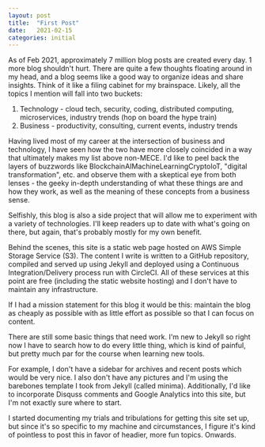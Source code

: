 ```yaml
---
layout: post
title:  "First Post"
date:   2021-02-15
categories: initial
---
```


As of Feb 2021, approximately 7 million blog posts are created every day. 1 more blog shouldn't hurt. There are quite a few thoughts floating around in my head, and a blog seems like a good way to organize ideas and share insights. Think of it like a filing cabinet for my brainspace. Likely, all the topics I mention will fall into two buckets:
1. Technology - cloud tech, security, coding, distributed computing, microservices, industry trends (hop on board the hype train)
2. Business - productivity, consulting, current events, industry trends

Having lived most of my career at the intersection of business and technology, I have seen how the two have more closely coincided in a way that ultimately makes my list above non-MECE. I'd like to peel back the layers of buzzwords like BlockchainAIMachineLearningCryptoIoT, "digital transformation", etc. and observe them with a skeptical eye from both lenses - the geeky in-depth understanding of what these things are and how they work, as well as the meaning of these concepts from a business sense.

Selfishly, this blog is also a side project that will allow me to experiment with a variety of technologies. I'll keep readers up to date with what's going on there, but again, that's probably mostly for my own benefit.

Behind the scenes, this site is a static web page hosted on AWS Simple Storage Service (S3). The content I write is written to a GitHub repository, compiled and served up using Jekyll and deployed using a Continuous Integration/Delivery process run with CircleCI. All of these services at this point are free (including the static website hosting) and I don't have to maintain any infrastructure. 

If I had a mission statement for this blog it would be this: maintain the blog as cheaply as possible with as little effort as possible so that I can focus on content.

There are still some basic things that need work. I'm new to Jekyll so right now I have to search how to do every little thing, which is kind of painful, but pretty much par for the course when learning new tools. 

For example, I don't have a sidebar for archives and recent posts which would be very nice. I also don't have any pictures and I'm using the barebones template I took from Jekyll (called minima). Additionally, I'd like to incorporate Disquss comments and Google Analytics into this site, but I'm not exactly sure where to start. 

I started documenting my trials and tribulations for getting this site set up, but since it's so specific to my machine and circumstances, I figure it's kind of pointless to post this in favor of headier, more fun topics. Onwards.

